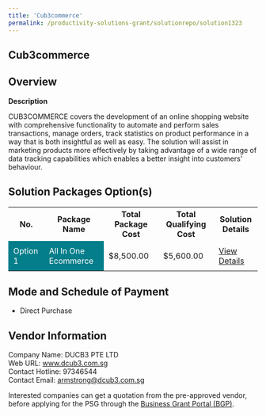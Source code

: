 ```yaml
---
title: 'Cub3commerce'
permalink: /productivity-solutions-grant/solutionrepo/solution1323
---
```


## Cub3commerce

## Overview

**Description**

CUB3COMMERCE covers the development of an online shopping website with comprehensive functionality to automate and perform sales transactions, manage orders, track statistics on product performance in a way that is both insightful as well as easy. The solution will assist in marketing products more effectively by taking advantage of a wide range of data tracking capabilities which enables a better insight into customers' behaviour.

## Solution Packages Option(s)

<table>
<tr>
<th><b>No.</b></th>
<th><b>Package Name</b></th>
<th><b>Total Package Cost</b></th>
<th><b>Total Qualifying Cost</b></th>
<th><b>Solution Details</b></th>
</tr>
<tr>
<td style='padding: 10px; background-color: #037E8A; color: #FFFFFF;'>Option 1</td>
<td style='padding: 10px; background-color: #037E8A; color: #FFFFFF;'>All In One Ecommerce</td>
<td style='padding: 10px;'>$8,500.00</td>
<td style='padding: 10px;'>$5,600.00</td>
<td style='padding: 10px;'><a href='/images/psg/DCUB3_Cub3commerce_Densensitised_Annex3_Part1.pdf' target='_blank'>View Details</a></td>
</tr>
</table>

## Mode and Schedule of Payment

 - Direct Purchase

## Vendor Information

 Company Name: DUCB3 PTE LTD<br>Web URL: www.dcub3.com.sg <br>Contact Hotline: 97346544 <br>Contact Email: armstrong@dcub3.com.sg <br>

Interested companies can get a quotation from the pre-approved vendor, before applying for the PSG through the <a href='https://www.businessgrants.gov.sg/' target='_blank' rel='noopener'>Business Grant Portal (BGP)</a>.

<script src="/jquery/resize-tables.js"></script>
